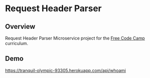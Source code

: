 # Request Header Parser


## Overview


Request Header Parser Microservice project  for the [Free Code Camp](http://www.freecodecamp.com)  curriculum.

## Demo
https://tranquil-olympic-93305.herokuapp.com/api/whoami